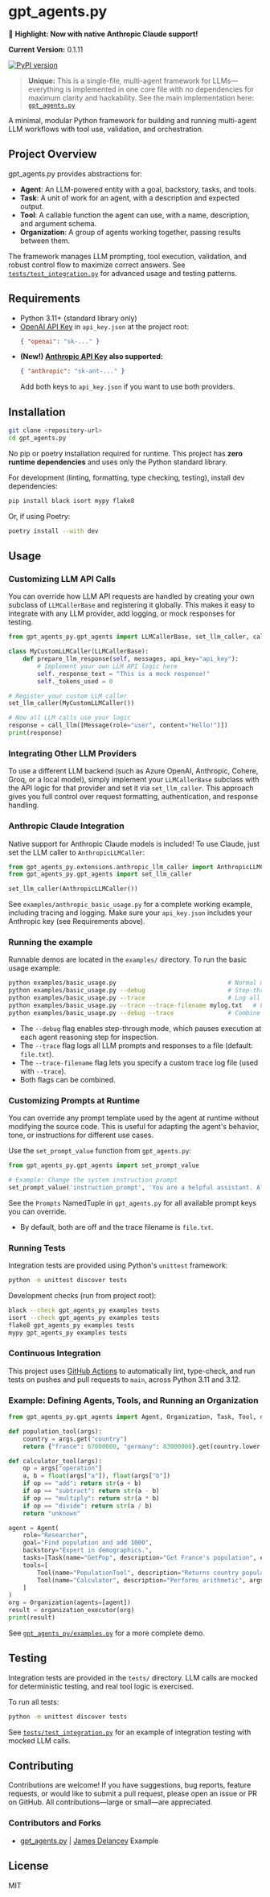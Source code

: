 # gpt_agents.py

🚨 **Highlight: Now with native Anthropic Claude support!**

**Current Version:** 0.1.11

[![PyPI version](https://img.shields.io/pypi/v/gpt-agents-py.svg)](https://pypi.org/project/gpt-agents-py/)

> **Unique:** This is a single-file, multi-agent framework for LLMs—everything is implemented in one core file with no dependencies for maximum clarity and hackability. See the main implementation here: [`gpt_agents.py`](https://github.com/jameswdelancey/gpt_agents.py/blob/main/gpt_agents_py/gpt_agents.py)

A minimal, modular Python framework for building and running multi-agent LLM workflows with tool use, validation, and orchestration. 

## Project Overview

gpt_agents.py provides abstractions for:
- **Agent**: An LLM-powered entity with a goal, backstory, tasks, and tools.
- **Task**: A unit of work for an agent, with a description and expected output.
- **Tool**: A callable function the agent can use, with a name, description, and argument schema.
- **Organization**: A group of agents working together, passing results between them.

The framework manages LLM prompting, tool execution, validation, and robust control flow to maximize correct answers. See [`tests/test_integration.py`](https://github.com/jameswdelancey/gpt_agents.py/blob/main/tests/test_integration.py) for advanced usage and testing patterns.

## Requirements
- Python 3.11+ (standard library only)
- [OpenAI API Key](https://platform.openai.com/account/api-keys) in `api_key.json` at the project root:
  ```json
  { "openai": "sk-..." }
  ```
- **(New!) [Anthropic API Key](https://console.anthropic.com/settings/keys) also supported:**
  ```json
  { "anthropic": "sk-ant-..." }
  ```
  Add both keys to `api_key.json` if you want to use both providers.

## Installation

```bash
git clone <repository-url>
cd gpt_agents.py
```

No pip or poetry installation required for runtime. This project has **zero runtime dependencies** and uses only the Python standard library.

For development (linting, formatting, type checking, testing), install dev dependencies:
```bash
pip install black isort mypy flake8
```
Or, if using Poetry:
```bash
poetry install --with dev
```
## Usage

### Customizing LLM API Calls

You can override how LLM API requests are handled by creating your own subclass of `LLMCallerBase` and registering it globally. This makes it easy to integrate with any LLM provider, add logging, or mock responses for testing.

```python
from gpt_agents_py.gpt_agents import LLMCallerBase, set_llm_caller, call_llm, Message

class MyCustomLLMCaller(LLMCallerBase):
    def prepare_llm_response(self, messages, api_key="api_key"):
        # Implement your own LLM API logic here
        self._response_text = "This is a mock response!"
        self._tokens_used = 0

# Register your custom LLM caller
set_llm_caller(MyCustomLLMCaller())

# Now all LLM calls use your logic
response = call_llm([Message(role="user", content="Hello!")])
print(response)
```

### Integrating Other LLM Providers

To use a different LLM backend (such as Azure OpenAI, Anthropic, Cohere, Groq, or a local model), simply implement your `LLMCallerBase` subclass with the API logic for that provider and set it via `set_llm_caller`. This approach gives you full control over request formatting, authentication, and response handling.


### Anthropic Claude Integration

Native support for Anthropic Claude models is included! To use Claude, just set the LLM caller to `AnthropicLLMCaller`:

```python
from gpt_agents_py.extensions.anthropic_llm_caller import AnthropicLLMCaller
from gpt_agents_py.gpt_agents import set_llm_caller

set_llm_caller(AnthropicLLMCaller())
```

See `examples/anthropic_basic_usage.py` for a complete working example, including tracing and logging. Make sure your `api_key.json` includes your Anthropic key (see Requirements above).

### Running the example

Runnable demos are located in the `examples/` directory. To run the basic usage example:


```bash
python examples/basic_usage.py                               # Normal mode
python examples/basic_usage.py --debug                       # Step-through debug mode for agent reasoning
python examples/basic_usage.py --trace                       # Log all LLM prompts and responses to file.txt
python examples/basic_usage.py --trace --trace-filename mylog.txt   # Log LLM traces to custom file
python examples/basic_usage.py --debug --trace               # Combine step-through and trace logging
```

- The `--debug` flag enables step-through mode, which pauses execution at each agent reasoning step for inspection.
- The `--trace` flag logs all LLM prompts and responses to a file (default: `file.txt`).
- The `--trace-filename` flag lets you specify a custom trace log file (used with `--trace`).
- Both flags can be combined.

### Customizing Prompts at Runtime

You can override any prompt template used by the agent at runtime without modifying the source code. This is useful for adapting the agent's behavior, tone, or instructions for different use cases.

Use the `set_prompt_value` function from `gpt_agents.py`:

```python
from gpt_agents_py.gpt_agents import set_prompt_value

# Example: Change the system instruction prompt
set_prompt_value('instruction_prompt', 'You are a helpful assistant. Always explain your reasoning.')
```

See the `Prompts` NamedTuple in `gpt_agents.py` for all available prompt keys you can override.

- By default, both are off and the trace filename is `file.txt`.

### Running Tests

Integration tests are provided using Python's `unittest` framework:

```bash
python -m unittest discover tests
```

Development checks (run from project root):
```bash
black --check gpt_agents_py examples tests
isort --check gpt_agents_py examples tests
flake8 gpt_agents_py examples tests
mypy gpt_agents_py examples tests
```

### Continuous Integration

This project uses [GitHub Actions](https://github.com/jameswdelancey/gpt_agents.py/blob/main/.github/workflows/python-app.yml) to automatically lint, type-check, and run tests on pushes and pull requests to `main`, across Python 3.11 and 3.12.

### Example: Defining Agents, Tools, and Running an Organization

```python
from gpt_agents_py.gpt_agents import Agent, Organization, Task, Tool, organization_executor

def population_tool(args):
    country = args.get("country")
    return {"france": 67000000, "germany": 83000000}.get(country.lower(), "unknown")

def calculator_tool(args):
    op = args["operation"]
    a, b = float(args["a"]), float(args["b"])
    if op == "add": return str(a + b)
    if op == "subtract": return str(a - b)
    if op == "multiply": return str(a * b)
    if op == "divide": return str(a / b)
    return "unknown"

agent = Agent(
    role="Researcher",
    goal="Find population and add 1000",
    backstory="Expert in demographics.",
    tasks=[Task(name="GetPop", description="Get France's population", expected_output="67000000")],
    tools=[
        Tool(name="PopulationTool", description="Returns country population", args_schema="country:str", func=population_tool),
        Tool(name="Calculator", description="Performs arithmetic", args_schema="operation:str, a:str, b:str", func=calculator_tool)
    ]
)
org = Organization(agents=[agent])
result = organization_executor(org)
print(result)
```

See [`gpt_agents_py/examples.py`](https://github.com/jameswdelancey/gpt_agents.py/blob/main/gpt_agents_py/examples.py) for a more complete demo.

## Testing

Integration tests are provided in the `tests/` directory. LLM calls are mocked for deterministic testing, and real tool logic is exercised.

To run all tests:

```bash
python -m unittest discover tests
```

See [`tests/test_integration.py`](https://github.com/jameswdelancey/gpt_agents.py/blob/main/tests/test_integration.py) for an example of integration testing with mocked LLM calls.

## Contributing

Contributions are welcome! If you have suggestions, bug reports, feature requests, or would like to submit a pull request, please open an issue or PR on GitHub. All contributions—large or small—are appreciated.

### Contributors and Forks

- [gpt_agents.py](https://github.com/jameswdelancey/gpt_agents.py) | [James Delancey](https://github.com/jameswdelancey) Example


## License

MIT
